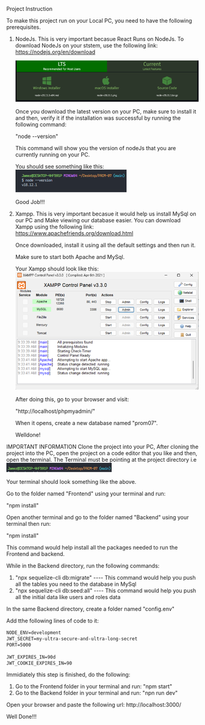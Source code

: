 Project Instruction

To make this project run on your Local PC, you need to have the following prerequisites.

1. NodeJs. This is very important becasue React Runs on NodeJs. To download NodeJs on your ststem, use the following link: https://nodejs.org/en/download

   ![alt text](image.png)

   Once you download the latest version on your PC, make sure to install it and then, verify it if the installation was successful by running the following command:

   "node --version"

   This command will show you the version of nodeJs that you are currently running on your PC.

   You should see something like this:
   ![alt text](image3.png)

   Good Job!!!

2. Xampp. This is very important becasue it would help us install MySql on our PC and Make viewing our database easier.
   You can download Xampp using the following link: https://www.apachefriends.org/download.html

   Once downloaded, install it using all the default settings and then run it.

   Make sure to start both Apache and MySql.

   Your Xampp should look like this:
   ![alt text](image4.png)

   After doing this, go to your browser and visit:

   "http://localhost/phpmyadmin/"

   When it opens, create a new database named "prom07".

   Welldone!

IMPORTANT INFORMATION
Clone the project into your PC, After cloning the project into the PC, open the project on a code editor that you like and then, open the terminal. The Terminal must be pointing at the project directory i.e
![text](image1.png)

Your terminal should look something like the above.

Go to the folder named "Frontend" using your terminal and run:

"npm install"

Open another terminal and go to the folder named "Backend" using your terminal then run:

"npm install"

This command would help install all the packages needed to run the Frontend and backend.

While in the Backend directory, run the following commands:

1. "npx sequelize-cli db:migrate" ---- This command would help you push all the tables you need to the database in MySql
2. "npx sequelize-cli db:seed:all" ---- This command would help you push all the initial data like users and roles data

In the same Backend directory, create a folder named "config.env"

Add tthe following lines of code to it:

```
NODE_ENV=development
JWT_SECRET=my-ultra-secure-and-ultra-long-secret
PORT=5000

JWT_EXPIRES_IN=90d
JWT_COOKIE_EXPIRES_IN=90
```

Immidiately this step is finished, do the following:

1. Go to the Frontend folder in your terminal and run: "npm start"
2. Go to the Backend folder in your terminal and run: "npn run dev"

Open your browser and paste the following url: http://localhost:3000/

Well Done!!!
